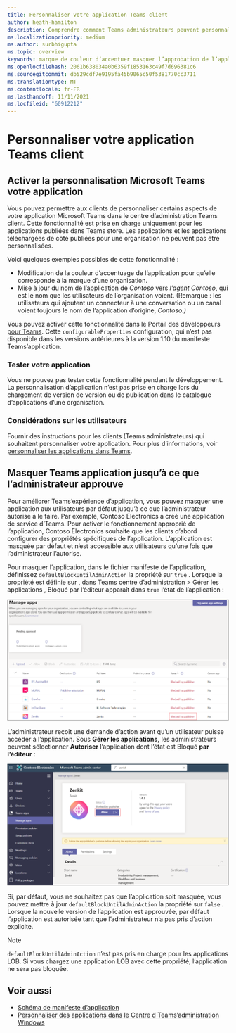 ```yaml
---
title: Personnaliser votre application Teams client
author: heath-hamilton
description: Comprendre comment Teams administrateurs peuvent personnaliser votre application pour leur organisation.
ms.localizationpriority: medium
ms.author: surbhigupta
ms.topic: overview
keywords: marque de couleur d’accentuer masquer l’approbation de l’application
ms.openlocfilehash: 2061b638034a0b6359f1853163c49f7d696381c6
ms.sourcegitcommit: db529cdf7e9195fa45b9065c50f5381770cc3711
ms.translationtype: MT
ms.contentlocale: fr-FR
ms.lasthandoff: 11/11/2021
ms.locfileid: "60912212"
---
```

# <a name="customize-your-teams-app"></a>Personnaliser votre application Teams client

## <a name="enable-your-microsoft-teams-app-to-be-customized"></a>Activer la personnalisation Microsoft Teams votre application

Vous pouvez permettre aux clients de personnaliser certains aspects de votre application Microsoft Teams dans le centre d’administration Teams client. Cette fonctionnalité est prise en charge uniquement pour les applications publiées dans Teams store. Les applications et les applications téléchargées de côté publiées pour une organisation ne peuvent pas être personnalisées.

Voici quelques exemples possibles de cette fonctionnalité :

* Modification de la couleur d’accentuage de l’application pour qu’elle corresponde à la marque d’une organisation.
* Mise à jour du nom de l’application de *Contoso* vers *l’agent Contoso*, qui est le nom que les utilisateurs de l’organisation voient. (Remarque : les utilisateurs qui ajoutent un connecteur à une conversation ou un canal voient toujours le nom de l’application d’origine, *Contoso.)*

Vous pouvez activer cette fonctionnalité dans le Portail des développeurs [pour Teams](https://dev.teams.microsoft.com/home). Cette `configurableProperties` configuration, qui n’est pas disponible dans les versions antérieures à la version 1.10 du manifeste Teams’application.

### <a name="test-your-app"></a>Tester votre application

Vous ne pouvez pas tester cette fonctionnalité pendant le développement. La personnalisation d’application n’est pas prise en charge lors du chargement de version de version ou de publication dans le catalogue d’applications d’une organisation.

### <a name="user-considerations"></a>Considérations sur les utilisateurs

Fournir des instructions pour les clients (Teams administrateurs) qui souhaitent personnaliser votre application. Pour plus d’informations, voir [personnaliser les applications dans Teams](/MicrosoftTeams/customize-apps).

## <a name="hide-teams-app-until-admin-approves"></a>Masquer Teams application jusqu’à ce que l’administrateur approuve

Pour améliorer Teams’expérience d’application, vous pouvez masquer une application aux utilisateurs par défaut jusqu’à ce que l’administrateur autorise à le faire. Par exemple, Contoso Electronics a créé une application de service d’Teams. Pour activer le fonctionnement approprié de l’application, Contoso Electronics souhaite que les clients d’abord configurer des propriétés spécifiques de l’application. L’application est masquée par défaut et n’est accessible aux utilisateurs qu’une fois que l’administrateur l’autorise.

Pour masquer l’application, dans le fichier manifeste de l’application, définissez `defaultBlockUntilAdminAction` la propriété sur `true` . Lorsque la propriété est définie sur , dans Teams centre d’administration > Gérer les applications , Bloqué par l’éditeur apparaît dans `true` l’état de l’application :  

![Gérer les applications bloquées par un éditeur](../../assets/images/apps-in-meetings/manageappsblockedapps.png)

L’administrateur reçoit une demande d’action avant qu’un utilisateur puisse accéder à l’application. Sous **Gérer les applications,** les administrateurs peuvent sélectionner **Autoriser** l’application dont l’état est Bloqué **par l’éditeur** :

![Gérer les applications](../../assets/images/apps-in-meetings/manageapp.png)

Si, par défaut, vous ne souhaitez pas que l’application soit masquée, vous pouvez mettre à jour `defaultBlockUntilAdminAction` la propriété sur `false` . Lorsque la nouvelle version de l’application est approuvée, par défaut l’application est autorisée tant que l’administrateur n’a pas pris d’action explicite.

> [!NOTE]
> `defaultBlockUntilAdminAction` n’est pas pris en charge pour les applications LOB. Si vous chargez une application LOB avec cette propriété, l’application ne sera pas bloquée.

## <a name="see-also"></a>Voir aussi

* [Schéma de manifeste d’application](/MicrosoftTeams/manifest-schema)
* [Personnaliser des applications dans le Centre d Teams’administration Windows](/MicrosoftTeams/customize-apps)

